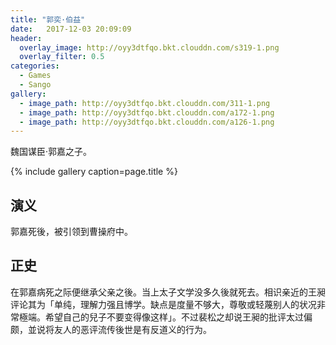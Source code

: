 ```yaml
---
title: "郭奕·伯益"
date:   2017-12-03 20:09:09
header:
  overlay_image: http://oyy3dtfqo.bkt.clouddn.com/s319-1.png
  overlay_filter: 0.5
categories:
  - Games
  - Sango
gallery:
  - image_path: http://oyy3dtfqo.bkt.clouddn.com/311-1.png
  - image_path: http://oyy3dtfqo.bkt.clouddn.com/a172-1.png
  - image_path: http://oyy3dtfqo.bkt.clouddn.com/a126-1.png
---
```


魏国谋臣·郭嘉之子。

{% include gallery caption=page.title %}

## 演义

郭嘉死後，被引领到曹操府中。

## 正史

在郭嘉病死之际便继承父亲之後。当上太子文学没多久後就死去。相识亲近的王昶评论其为「单纯，理解力强且博学。缺点是度量不够大，尊敬或轻蔑别人的状况非常極端。希望自己的兒子不要变得像这样」。不过裴松之却说王昶的批评太过偏颇，並说将友人的恶评流传後世是有反道义的行为。